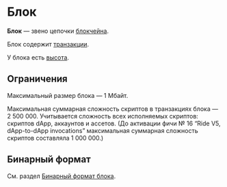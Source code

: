 # Блок

**Блок** — звено цепочки [блокчейна](/ru/blockchain/blockchain/).

Блок содержит [транзакции](/ru/blockchain/transaction/).

У блока есть [высота](/ru/blockchain/block/block-height).

## Ограничения

Максимальный размер блока — 1 Мбайт.

Максимальная суммарная сложность скриптов в транзакциях блока — 2&nbsp;500&nbsp;000. Учитывается сложность всех исполняемых скриптов: скриптов dApp, аккаунтов и ассетов. (До активации фичи №&nbsp;16 “Ride V5, dApp-to-dApp invocations” максимальная суммарная сложность скриптов составляла 1&nbsp;000&nbsp;000.) 

## Бинарный формат

См. раздел [Бинарный формат блока](/ru/blockchain/binary-format/block-binary-format).
